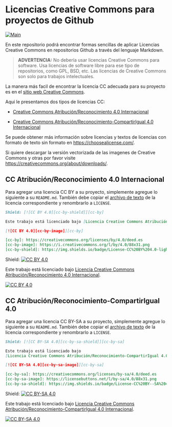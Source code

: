 # Licencias Creative Commons para proyectos de Github

[![Main](https://img.shields.io/badge/main%20language-EN-blue)](/../../)

En este repositorio podrá encontrar formas sencillas de aplicar Licencias Creative Commons
en repositorios Github a través del lenguaje Markdown.

> **ADVERTENCIA:**
> No debería usar licencias Creative Commons para software.
> Usa licencias de software libre para ese tipo de repositorios, como GPL, BSD, etc.
> Las licencias de Creative Commons son solo para trabajos intelectuales.

La manera más facil de encontrar la licencia CC adecuada para su proyecto es en el
[sitio web Creative Commons](https://creativecommons.org/choose/).

Aqui le presentamos dos tipos de licencias CC:
* [Creative Commons Atribución/Reconocimiento 4.0 Internacional](#cc-atribuciónreconocimiento-40-internacional)

* [Creative Commons Atribución/Reconocimiento-CompartirIgual 4.0 Internacional](#cc-atribuciónreconocimiento-CompartirIgual-40-internacional)

Se puede obtener más información sobre licencias y textos de licencias con formato de texto sin formato
en https://choosealicense.com/.

Si quiere descargar la versión vectorizada de las imagenes de Creative Commons
y otras por favor visite https://creativecommons.org/about/downloads/.

## CC Atribución/Reconocimiento 4.0 Internacional

Para agregar una licencia CC BY a su proyecto, simplemente agregue lo siguiente a su
`README.md`. También debe copiar el [archivo de texto](LICENSE-CC-BY) de la licencia correspondiente y 
renombrarlo a `LICENSE`.

```markdown
Shield: [![CC BY 4.0][cc-by-shield]][cc-by]

Este trabajo está licenciado bajo [Licencia Creative Commons Atribución/Reconocimiento 4.0 Internacional][cc-by].

[![CC BY 4.0][cc-by-image]][cc-by]

[cc-by]: https://creativecommons.org/licenses/by/4.0/deed.es
[cc-by-image]: https://i.creativecommons.org/l/by/4.0/88x31.png
[cc-by-shield]: https://img.shields.io/badge/License-CC%20BY%204.0-lightgrey.svg
```

Shield: [![CC BY 4.0][cc-by-shield]][cc-by]

Este trabajo está licenciado bajo [Licencia Creative Commons Atribución/Reconocimiento 4.0 Internacional][cc-by].

[![CC BY 4.0][cc-by-image]][cc-by]

[cc-by]: https://creativecommons.org/licenses/by/4.0/deed.es
[cc-by-image]: https://i.creativecommons.org/l/by/4.0/88x31.png
[cc-by-shield]: https://img.shields.io/badge/License-CC%20BY%204.0-lightgrey.svg


## CC Atribución/Reconocimiento-CompartirIgual 4.0
Para agregar una licencia CC BY-SA a su proyecto, simplemente agregue lo siguiente a su
`README.md`. También debe copiar el [archivo de texto](LICENSE-CC-BY-SA) de la licencia correspondiente y
renombrarlo a `LICENSE`.

```markdown
Shield: [![CC BY-SA 4.0][cc-by-sa-shield]][cc-by-sa]

Este trabajo está licenciado bajo
[Licencia Creative Commons Atribución/Reconocimiento-CompartirIgual 4.0 Internacional][cc-by-sa].

[![CC BY-SA 4.0][cc-by-sa-image]][cc-by-sa]

[cc-by-sa]: https://creativecommons.org/licenses/by-sa/4.0/deed.es
[cc-by-sa-image]: https://licensebuttons.net/l/by-sa/4.0/88x31.png
[cc-by-sa-shield]: https://img.shields.io/badge/License-CC%20BY--SA%204.0-lightgrey.svg
```

Shield: [![CC BY-SA 4.0][cc-by-sa-shield]][cc-by-sa]

Este trabajo está licenciado bajo [ Licencia Creative Commons Atribución/Reconocimiento-CompartirIgual 4.0 Internacional][cc-by-sa].

[![CC BY-SA 4.0][cc-by-sa-image]][cc-by-sa]

[cc-by-sa]: https://creativecommons.org/licenses/by-sa/4.0/deed.es
[cc-by-sa-image]: https://licensebuttons.net/l/by-sa/4.0/88x31.png
[cc-by-sa-shield]: https://img.shields.io/badge/License-CC%20BY--SA%204.0-lightgrey.svg
